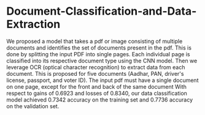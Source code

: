 # Document-Classification-and-Data-Extraction
We proposed a model that takes a pdf or image consisting of multiple documents and identifies the set of documents present in the pdf. 
This is done by splitting the input PDF into single pages. Each individual page is classified into its respective document type using the CNN model. 
Then we leverage OCR (optical character recognition) to extract data from each document. 
This is proposed for five documents (Aadhar, PAN, driver's license, passport, and voter ID). 
The input pdf must have a single document on one page, except for the front and back of the same document
With respect to gains of 0.6923 and losses of 0.8340, our data classification model achieved
0.7342 accuracy on the training set and 0.7736 accuracy on the validation set.
